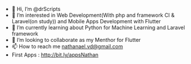 - 👋 Hi, I’m @drScripts
- 👀 I’m interested in Web Development(With php and framework CI & Laravel(on study)) and Mobile Apps Development with Flutter
- 🌱 I’m currently learning about Python for Machine Learning and Laravel framework
- 💞️ I’m looking to collaborate as my Menthor for Flutter
- 📫 How to reach me nathanael.vd@gmail.com
- First Apps : http://bit.ly/appsNathan

<!---
drScripts/drScripts is a ✨ special ✨ repository because its `README.md` (this file) appears on your GitHub profile.
You can click the Preview link to take a look at your changes.
--->

